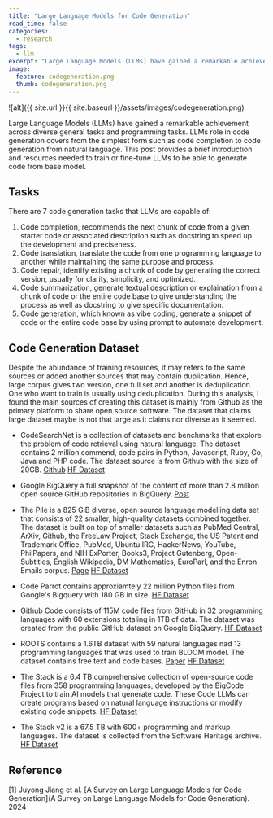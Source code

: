 ```yaml
---
title: "Large Language Models for Code Generation"
read_time: false
categories:
  - research
tags:
  - llm
excerpt: "Large Language Models (LLMs) have gained a remarkable achievement across diverse general tasks and programming tasks. LLMs role in code generation covers from the simplest form such as code completion to code generation from natural language. This post provides a brief introduction and resources needed to train or fine-tune LLMs to be able to generate code from base model."
image:
  feature: codegeneration.png
  thumb: codegeneration.png
---
```


![alt]({{ site.url }}{{ site.baseurl }}/assets/images/codegeneration.png)


Large Language Models (LLMs) have gained a remarkable achievement across diverse general tasks and programming tasks. LLMs role in code generation covers from the simplest form such as code completion to code generation from natural language. This post provides a brief introduction and resources needed to train or fine-tune LLMs to be able to generate code from base model.

## Tasks

There are 7 code generation tasks that LLMs are capable of:
1. Code completion, recommends the next chunk of code from a given starter code or associated description such as docstring to speed up the development and preciseness.
2. Code translation, translate the code from one programming language to another while maintaining the same purpose and process.
3. Code repair, identify existing a chunk of code by generating the correct version, usually for clarity, simplicity, and optimized.
4. Code summarization, generate textual description or explaination from a chunk of code or the entire code base to give understanding the process as well as docstring to give specific documentation.
5. Code generation, which known as vibe coding, generate a snippet of code or the entire code base by using prompt to automate development. 



## Code Generation Dataset
Despite the abundance of training resources, it may refers to the same sources or added another sources that may contain duplication. Hence, large corpus gives two version, one full set and another is deduplication. One who want to train is usually using deduplication. During this analysis, I found the main sources of creating this dataset is mainly from Github as the primary platform to share open source software. The dataset that claims large dataset maybe is not that large as it claims nor diverse as it seemed.

- CodeSearchNet is a collection of datasets and benchmarks that explore the problem of code retrieval using natural language. The dataset contains 2 million commend, code pairs in Python, Javascript, Ruby, Go, Java and PHP code. The dataset source is from Github with the size of 20GB. [Github](https://github.com/github/CodeSearchNet) [HF Dataset](https://huggingface.co/datasets/irds/codesearchnet)

- Google BigQuery a full snapshot of the content of more than 2.8 million open source GitHub repositories in BigQuery. [Post](https://cloud.google.com/blog/topics/public-datasets/github-on-bigquery-analyze-all-the-open-source-code)

- The Pile is a 825 GiB diverse, open source language modelling data set that consists of 22 smaller, high-quality datasets combined together. The dataset is built on top of smaller datasets such as PubMed Central, ArXiv, Github, the FreeLaw Project, Stack Exchange, the US Patent and Trademark Office, PubMed, Ubuntu IRC, HackerNews, YouTube, PhilPapers, and NIH ExPorter, Books3, Project Gutenberg, Open-Subtitles, English Wikipedia, DM Mathematics, EuroParl, and the Enron Emails corpus. [Page](https://pile.eleuther.ai/) [HF Dataset](https://huggingface.co/datasets/EleutherAI/pile)

- Code Parrot contains approxiamtely 22 million Python files from Google's Bigquery with 180 GB in size. [HF Dataset](https://huggingface.co/datasets/transformersbook/codeparrot)

- Github Code consists of 115M code files from GitHub in 32 programming languages with 60 extensions totaling in 1TB of data. The dataset was created from the public GitHub dataset on Google BiqQuery. [HF Dataset](https://huggingface.co/datasets/codeparrot/github-code)

- ROOTS contains a 1.6TB dataset with 59 natural languages nad 13 programming languages that was used to train BLOOM model. The dataset contains free text and code bases. [Paper](https://arxiv.org/pdf/2303.03915) [HF Dataset](https://huggingface.co/bigscience-data/datasets)

- The Stack is a 6.4 TB comprehensive collection of open-source code files from 358 programming languages, developed by the BigCode Project to train AI models that generate code. These Code LLMs can create programs based on natural language instructions or modify existing code snippets. [HF Dataset](https://huggingface.co/datasets/bigcode/the-stack)

- The Stack v2 is a 67.5 TB with 600+ programming and markup languages. The dataset is collected from the Software Heritage archive. [HF Dataset](https://huggingface.co/datasets/bigcode/the-stack-v2)

## Reference
[1] Juyong Jiang et al. [A Survey on Large Language Models for Code Generation](A Survey on Large Language Models for Code Generation). 2024